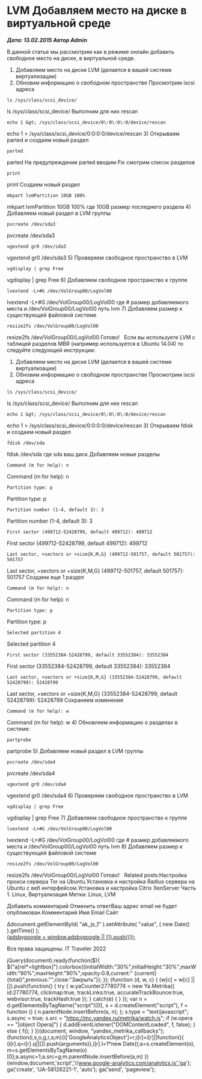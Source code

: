 # LVM Добавляем место на диске в виртуальной среде                	  
***Дата: 13.02.2015 Автор Admin***

В данной статье мы рассмотрим как в режиме онлайн добавить свободное место на диске, в виртуальной среде.
1) Добавляем место на диске LVM (делается в вашей системе виртуализации)
2) Обновим информацию о свободном пространстве
Просмотрим iscsi адреса
```
ls /sys/class/scsi_device/
```
ls /sys/class/scsi_device/
Выполним для них rescan
```
echo 1 &gt; /sys/class/scsi_device/0\:0\:0\:0/device/rescan
```
echo 1 &gt; /sys/class/scsi_device/0\:0\:0\:0/device/rescan
3) Открываем parted и создаем новый раздел
```
parted
```
parted
На предупреждение parted вводим Fix
смотрим список разделов
```
print
```
print
Создаем новый раздел
```
mkpart lvmPartition 10GB 100%
```
mkpart lvmPartition 10GB 100%
где 10GB размер последнего раздела
4) Добавляем новый раздел в LVM группы
```
pvcreate /dev/sda3
```
pvcreate /dev/sda3
```
vgextend gr0 /dev/sda3
```
vgextend gr0 /dev/sda3
5) Проверяем свободное пространство в LVM
```
vgdisplay | grep Free
```
vgdisplay | grep Free
6) Добавляем свободное пространство к группе
```
lvextend -L+#G /dev/VolGroup00/LogVol00
```
lvextend -L+#G /dev/VolGroup00/LogVol00
где # размер добавляемого места и /dev/VolGroup00/LogVol00 путь lvm
7) Добавляем размер к существующей файловой системе
```
resize2fs /dev/VolGroup00/LogVol00
```
resize2fs /dev/VolGroup00/LogVol00
Готово!
&nbsp;
Если вы используете LVM с таблицей разделов MBR (например используется в Ubuntu 14.04) то следуйте следующей инструкции:
1) Добавляем место на диске LVM (делается в вашей системе виртуализации)
2) Обновим информацию о свободном пространстве
Просмотрим iscsi адреса
```
ls /sys/class/scsi_device/
```
ls /sys/class/scsi_device/
Выполним для них rescan
```
echo 1 &gt; /sys/class/scsi_device/0\:0\:0\:0/device/rescan
```
echo 1 &gt; /sys/class/scsi_device/0\:0\:0\:0/device/rescan
3) Открываем fdisk и создаем новый раздел
```
fdisk /dev/sda
```
fdisk /dev/sda
где sda ваш диск
Добавляем новые разделы
```
Command (m for help): n
```
Command (m for help): n
```
Partition type: p
```
Partition type: p
```
Partition number (1-4, default 3): 3
```
Partition number (1-4, default 3): 3
```
First sector (499712-52428799, default 499712): 499712
```
First sector (499712-52428799, default 499712): 499712
```
Last sector, +sectors or +size{K,M,G} (499712-501757, default 501757): 501757
```
Last sector, +sectors or +size{K,M,G} (499712-501757, default 501757): 501757
Создаем еще 1 раздел
```
Command (m for help): n
```
Command (m for help): n
```
Partition type: p
```
Partition type: p
```
Selected partition 4
```
Selected partition 4
```
First sector (33552384-52428799, default 33552384): 33552384
```
First sector (33552384-52428799, default 33552384): 33552384
```
Last sector, +sectors or +size{K,M,G} (33552384-52428799, default 52428799): 52428799
```
Last sector, +sectors or +size{K,M,G} (33552384-52428799, default 52428799): 52428799
Сохраняем изменения
```
Command (m for help): w
```
Command (m for help): w
4) Обновляем информацию о разделах в системе:
```
partprobe
```
partprobe
5) Добавляем новый раздел в LVM группы
```
pvcreate /dev/sda4
```
pvcreate /dev/sda4
```
vgextend gr0 /dev/sda4
```
vgextend gr0 /dev/sda4
6) Проверяем свободное пространство в LVM
```
vgdisplay | grep Free
```
vgdisplay | grep Free
7) Добавляем свободное пространство к группе
```
lvextend -L+#G /dev/VolGroup00/LogVol00
```
lvextend -L+#G /dev/VolGroup00/LogVol00
где # размер добавляемого места и /dev/VolGroup00/LogVol00 путь lvm
8) Добавляем размер к существующей файловой системе
```
resize2fs /dev/VolGroup00/LogVol00
```
resize2fs /dev/VolGroup00/LogVol00
Готово!
&nbsp;
Related posts:Настройка прокси сервера Tor на Ubuntu.Установка и настройка Radius сервера на Ubuntu с веб интерфейсом.Установка и настройка Citrix XenServer Часть 1.
 Linux, Виртуализация 
 Метки: Linux, LVM  
                        
Добавить комментарий Отменить ответВаш адрес email не будет опубликован.Комментарий Имя 
Email 
Сайт 
 
&#916;document.getElementById( "ak_js_1" ).setAttribute( "value", ( new Date() ).getTime() );	
<ins class="adsbygoogle"
style="display:block"
data-ad-client="ca-pub-1890562251101921"
data-ad-slot="9117958896"
data-ad-format="auto">
(adsbygoogle = window.adsbygoogle || []).push({});
  
Все права защищены. IT Traveler 2022 
                            
jQuery(document).ready(function($){
$("a[rel*=lightbox]").colorbox({initialWidth:"30%",initialHeight:"30%",maxWidth:"90%",maxHeight:"90%",opacity:0.8,current:" {current}  {total}",previous:"",close:"Закрыть"});
});
(function (d, w, c) {
(w[c] = w[c] || []).push(function() {
try {
w.yaCounter27780774 = new Ya.Metrika({
id:27780774,
clickmap:true,
trackLinks:true,
accurateTrackBounce:true,
webvisor:true,
trackHash:true
});
} catch(e) { }
});
var n = d.getElementsByTagName("script")[0],
s = d.createElement("script"),
f = function () { n.parentNode.insertBefore(s, n); };
s.type = "text/javascript";
s.async = true;
s.src = "https://mc.yandex.ru/metrika/watch.js";
if (w.opera == "[object Opera]") {
d.addEventListener("DOMContentLoaded", f, false);
} else { f(); }
})(document, window, "yandex_metrika_callbacks");
(function(i,s,o,g,r,a,m){i['GoogleAnalyticsObject']=r;i[r]=i[r]||function(){
(i[r].q=i[r].q||[]).push(arguments)},i[r].l=1*new Date();a=s.createElement(o),
m=s.getElementsByTagName(o)[0];a.async=1;a.src=g;m.parentNode.insertBefore(a,m)
})(window,document,'script','//www.google-analytics.com/analytics.js','ga');
ga('create', 'UA-58126221-1', 'auto');
ga('send', 'pageview');
